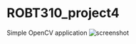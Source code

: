 # ROBT310_project4
Simple OpenCV application
![screenshot](https://github.com/olzhas/ROBT310_project4/blob/master/Screen%20Shot%202016-03-10%20at%207.47.54%20PM.png)
